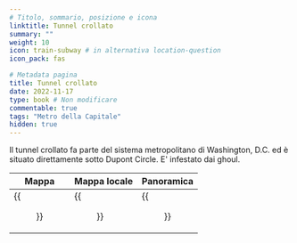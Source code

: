 ```yaml
---
# Titolo, sommario, posizione e icona
linktitle: Tunnel crollato
summary: ""
weight: 10
icon: train-subway # in alternativa location-question
icon_pack: fas

# Metadata pagina
title: Tunnel crollato
date: 2022-11-17
type: book # Non modificare
commentable: true
tags: "Metro della Capitale"
hidden: true
---
```




Il tunnel crollato fa parte del sistema metropolitano di Washington, D.C. ed è situato direttamente sotto Dupont Circle. E' infestato dai ghoul.

| Mappa | Mappa locale | Panoramica |
| ----- | ------------ | ---------- |
| {{<figure src="Dupont_Station_loc.webp">}}  | {{<figure src="Metro_Collapsed_Car_Tunnel.webp">}}  |  {{<figure src="Collapsed_car_tunnel.webp">}} |